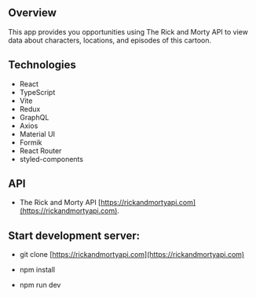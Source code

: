 ## Overview

This app provides you opportunities using The Rick and Morty API to view data about characters, locations, and episodes of this cartoon.

## Technologies

- React
- TypeScript
- Vite
- Redux
- GraphQL
- Axios
- Material UI
- Formik
- React Router
- styled-components

## API

- The Rick and Morty API [https://rickandmortyapi.com](https://rickandmortyapi.com).
  
## Start development server:

- git clone [https://rickandmortyapi.com](https://rickandmortyapi.com)

- npm install

- npm run dev
